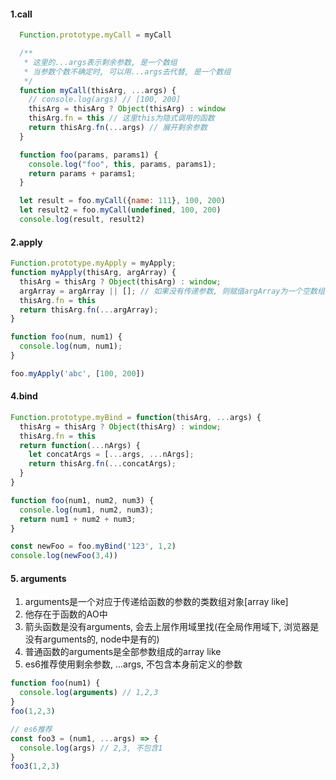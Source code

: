 #### 1.call
```js
  Function.prototype.myCall = myCall

  /**
   * 这里的...args表示剩余参数, 是一个数组
   * 当参数个数不确定时, 可以用...args去代替, 是一个数组
   */
  function myCall(thisArg, ...args) {
    // console.log(args) // [100, 200]
    thisArg = thisArg ? Object(thisArg) : window
    thisArg.fn = this // 这里this为隐式调用的函数
    return thisArg.fn(...args) // 展开剩余参数
  }

  function foo(params, params1) {
    console.log("foo", this, params, params1);
    return params + params1;
  }

  let result = foo.myCall({name: 111}, 100, 200)
  let result2 = foo.myCall(undefined, 100, 200)
  console.log(result, result2)
```

#### 2.apply
```js
Function.prototype.myApply = myApply;
function myApply(thisArg, argArray) {
  thisArg = thisArg ? Object(thisArg) : window;
  argArray = argArray || []; // 如果没有传递参数, 则赋值argArray为一个空数组
  thisArg.fn = this
  return thisArg.fn(...argArray);
}

function foo(num, num1) {
  console.log(num, num1);
}

foo.myApply('abc', [100, 200])
```

#### 4.bind
```js
Function.prototype.myBind = function(thisArg, ...args) {
  thisArg = thisArg ? Object(thisArg) : window;
  thisArg.fn = this
  return function(...nArgs) {
    let concatArgs = [...args, ...nArgs];
    return thisArg.fn(...concatArgs);
  }
}

function foo(num1, num2, num3) {
  console.log(num1, num2, num3);
  return num1 + num2 + num3;
}

const newFoo = foo.myBind('123', 1,2)
console.log(newFoo(3,4))

```



#### 5. arguments
1. arguments是一个对应于传递给函数的参数的类数组对象[array like]
2. 他存在于函数的AO中
3. 箭头函数是没有arguments, 会去上层作用域里找(在全局作用域下, 浏览器是没有arguments的, node中是有的)
4. 普通函数的arguments是全部参数组成的array like
5. es6推荐使用剩余参数, ...args, 不包含本身前定义的参数
```js
function foo(num1) {
  console.log(arguments) // 1,2,3
}
foo(1,2,3)

// es6推荐
const foo3 = (num1, ...args) => {
  console.log(args) // 2,3, 不包含1
}
foo3(1,2,3)
```